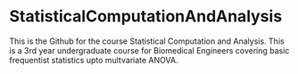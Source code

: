 # StatisticalComputationAndAnalysis
This is the Github for the course Statistical Computation and Analysis. This is a 3rd year undergraduate course for Biomedical Engineers covering basic frequentist statistics upto multvariate ANOVA.
